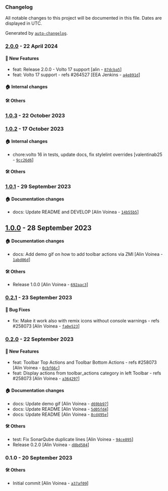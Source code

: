 ### Changelog

All notable changes to this project will be documented in this file. Dates are displayed in UTC.

Generated by [`auto-changelog`](https://github.com/CookPete/auto-changelog).

### [2.0.0](https://github.com/eea/volto-toolbar-actions/compare/1.0.3...2.0.0) - 22 April 2024

#### :rocket: New Features

- feat: Release 2.0.0 - Volto 17 support [alin - [`87dcba5`](https://github.com/eea/volto-toolbar-actions/commit/87dcba5b9aa0874e47ae32b3ca50f11a19200ffa)]
- feat: Volto 17 support - refs #264527 [EEA Jenkins - [`a4e891d`](https://github.com/eea/volto-toolbar-actions/commit/a4e891d7b391c2a72d76571ea75b7fbc2ee75a23)]

#### :house: Internal changes


#### :hammer_and_wrench: Others

### [1.0.3](https://github.com/eea/volto-toolbar-actions/compare/1.0.2...1.0.3) - 22 October 2023

### [1.0.2](https://github.com/eea/volto-toolbar-actions/compare/1.0.1...1.0.2) - 17 October 2023

#### :house: Internal changes

- chore:volto 16 in tests, update docs, fix stylelint overrides [valentinab25 - [`9cc26d6`](https://github.com/eea/volto-toolbar-actions/commit/9cc26d6787fb6bdac51fcf8857a310423571c4e2)]

#### :hammer_and_wrench: Others

### [1.0.1](https://github.com/eea/volto-toolbar-actions/compare/1.0.0...1.0.1) - 29 September 2023

#### :house: Documentation changes

- docs: Update README and DEVELOP [Alin Voinea - [`14b55b5`](https://github.com/eea/volto-toolbar-actions/commit/14b55b58607165d6e2cbe22a493c4b6ef0058aa6)]

## [1.0.0](https://github.com/eea/volto-toolbar-actions/compare/0.2.1...1.0.0) - 28 September 2023

#### :house: Documentation changes

- docs: Add demo gif on how to add toolbar actions via ZMI [Alin Voinea - [`1abd06d`](https://github.com/eea/volto-toolbar-actions/commit/1abd06d6461f14114c63683f79829b7578f8ba26)]

#### :hammer_and_wrench: Others

- Release 1.0.0 [Alin Voinea - [`692aac3`](https://github.com/eea/volto-toolbar-actions/commit/692aac3395fb54e2095d76b58fbf80b88d3a8940)]
### [0.2.1](https://github.com/eea/volto-toolbar-actions/compare/0.2.0...0.2.1) - 23 September 2023

#### :bug: Bug Fixes

- fix: Make it work also with remix icons without console warnings - refs #258073 [Alin Voinea - [`fa0e523`](https://github.com/eea/volto-toolbar-actions/commit/fa0e52346ad33e6a0b5b75039ab9572271012a3d)]

### [0.2.0](https://github.com/eea/volto-toolbar-actions/compare/0.1.0...0.2.0) - 22 September 2023

#### :rocket: New Features

- feat: Toolbar Top Actions and Toolbar Bottom Actions - refs #258073 [Alin Voinea - [`0cbf66c`](https://github.com/eea/volto-toolbar-actions/commit/0cbf66cd274fc28390f17fad1fd76c36955e0a17)]
- feat: Display actions from toolbar_actions category in left Toolbar - refs #258073 [Alin Voinea - [`a364297`](https://github.com/eea/volto-toolbar-actions/commit/a364297fbdbe9c5ad6653c592d462fd2147253c8)]

#### :house: Documentation changes

- docs: Update demo gif [Alin Voinea - [`d69bb97`](https://github.com/eea/volto-toolbar-actions/commit/d69bb97d1914f2d91d3adb7866f782f2f712aeeb)]
- docs: Update README [Alin Voinea - [`5d05fd4`](https://github.com/eea/volto-toolbar-actions/commit/5d05fd49102d85763de2e5acd6cfd1f597609d86)]
- docs: Update README [Alin Voinea - [`8cd495e`](https://github.com/eea/volto-toolbar-actions/commit/8cd495eb2725af423218fda6a58e5abb4612e6c5)]

#### :hammer_and_wrench: Others

- test: Fix SonarQube duplicate lines [Alin Voinea - [`94ce895`](https://github.com/eea/volto-toolbar-actions/commit/94ce8957df27191d27149a59ff4389a7eae450a7)]
- Release 0.2.0 [Alin Voinea - [`d8bd584`](https://github.com/eea/volto-toolbar-actions/commit/d8bd584a104ffa48b7055c52fd49fcd068b66c8f)]
### 0.1.0 - 20 September 2023

#### :hammer_and_wrench: Others

- Initial commit [Alin Voinea - [`a37af09`](https://github.com/eea/volto-toolbar-actions/commit/a37af09cfe5fa65a33d238a30aa11f94dbb4237f)]
